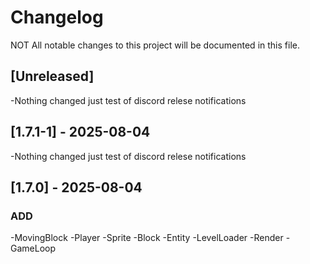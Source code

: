 # Changelog

NOT All notable changes to this project will be documented in this file.

## [Unreleased]

-Nothing changed just test of discord relese notifications

## [1.7.1-1] - 2025-08-04

-Nothing changed just test of discord relese notifications

## [1.7.0] - 2025-08-04

### ADD
-MovingBlock
-Player
-Sprite
-Block
-Entity
-LevelLoader
-Render
-GameLoop
